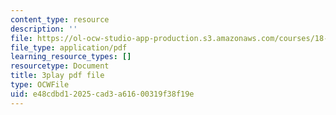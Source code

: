 ```yaml
---
content_type: resource
description: ''
file: https://ol-ocw-studio-app-production.s3.amazonaws.com/courses/18-06sc-linear-algebra-fall-2011/e48cdbd12025cad3a61600319f38f19e_3cMyj8EKFGo.pdf
file_type: application/pdf
learning_resource_types: []
resourcetype: Document
title: 3play pdf file
type: OCWFile
uid: e48cdbd1-2025-cad3-a616-00319f38f19e
---
```

